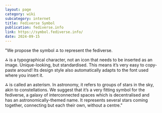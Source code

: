 ```yaml
---
layout: page
category: wiki
subcategory: internet
title: Fediverse Symbol
publication: fediverse.info
link: https://symbol.fediverse.info/
date: 2024-09-15
---
```


"We propose the symbol ⁂ to represent the fediverse.

⁂ is a typographical character, not an icon that needs to be inserted as an image. Unique-looking, but standardised. This means it’s very easy to copy-paste around! Its design style also automatically adapts to the font used where you insert it.

⁂ is called an asterism. In astronomy, it refers to groups of stars in the sky, akin to constellations. We suggest that it’s a very fitting symbol for the fediverse, a galaxy of interconnected spaces which is decentralised and has an astronomically-themed name. It represents several stars coming together, connecting but each their own, without a centre."
